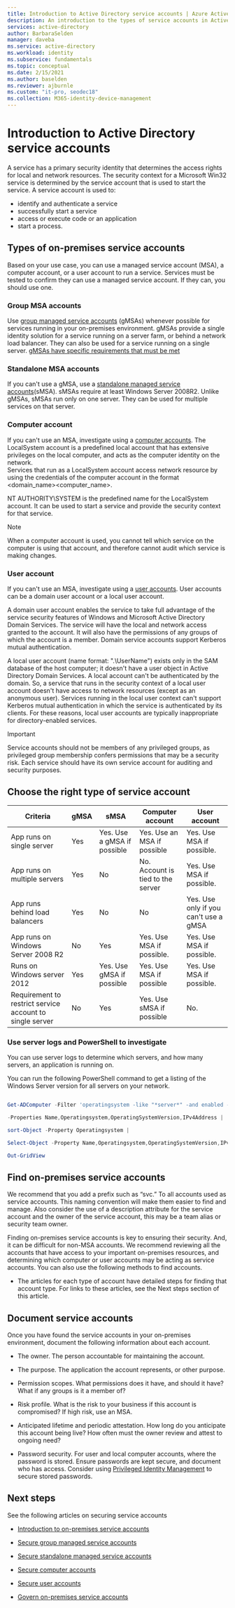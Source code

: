 ```yaml
---
title: Introduction to Active Directory service accounts | Azure Active Directory
description: An introduction to the types of service accounts in Active Directory, and how to secure them.
services: active-directory
author: BarbaraSelden
manager: daveba
ms.service: active-directory
ms.workload: identity
ms.subservice: fundamentals
ms.topic: conceptual
ms.date: 2/15/2021
ms.author: baselden
ms.reviewer: ajburnle
ms.custom: "it-pro, seodec18"
ms.collection: M365-identity-device-management
---
```


# Introduction to Active Directory service accounts

A service has a primary security identity that determines the access rights for local and network resources. The security context for a Microsoft Win32 service is determined by the service account that is used to start the service. A service account is used to:
* identify and authenticate a service
* successfully start a service
* access or execute code or an application
* start a process. 

## Types of on-premises service accounts

Based on your use case, you can use a managed service account (MSA), a computer account, or a user account to run a service. Services must be tested to confirm they can use a managed service account. If they can, you should use one.

### Group MSA accounts

Use [group managed service accounts](service-accounts-group-managed.md) (gMSAs) whenever possible for services running in your on-premises environment. gMSAs provide a single identity solution for a service running on a server farm, or behind a network load balancer. They can also be used for a service running on a single server. [gMSAs have specific requirements that must be met](/windows-server/security/group-managed-service-accounts/getting-started-with-group-managed-service-accounts)

### Standalone MSA accounts

If you can't use a gMSA, use a [standalone managed service accounts](service-accounts-standalone-managed.md)(sMSA). sMSAs require at least Windows Server 2008R2. Unlike gMSAs, sMSAs run only on one server. They can be used for multiple services on that server.

### Computer account

If you can't use an MSA, investigate using a [computer accounts](service-accounts-computer.md). The LocalSystem account is a predefined local account that has extensive privileges on the local computer, and acts as the computer identity on the network.   
‎Services that run as a LocalSystem account access network resource by using the credentials of the computer account in the format 
<domain_name>\<computer_name>.

NT AUTHORITY\SYSTEM is the predefined name for the LocalSystem account. It can be used to start a service and provide the security context for that service.

> [!NOTE]
> When a computer account is used, you cannot tell which service on the computer is using that account, and therefore cannot audit which service is making changes. 

### User account

If you can't use an MSA, investigate using a [user accounts](service-accounts-user-on-premises.md). User accounts can be a domain user account or a local user account.

A domain user account enables the service to take full advantage of the service security features of Windows and Microsoft Active Directory Domain Services. The service will have the local and network access granted to the account. It will also have the permissions of any groups of which the account is a member. Domain service accounts support Kerberos mutual authentication.

A local user account (name format: ".\UserName") exists only in the SAM database of the host computer; it doesn't have a user object in Active Directory Domain Services. A local account can't be authenticated by the domain. So, a service that runs in the security context of a local user account doesn't have access to network resources (except as an anonymous user). Services running in the local user context can't support Kerberos mutual authentication in which the service is authenticated by its clients. For these reasons, local user accounts are typically inappropriate for directory-enabled services.

> [!IMPORTANT]
> Service accounts should not be members of any privileged groups, as privileged group membership confers permissions that may be a security risk. Each service should have its own service account for auditing and security purposes.

## Choose the right type of service account


| Criteria| gMSA| sMSA| Computer account| User account |
| - | - | - | - | - |
| App runs on single server| Yes| Yes. Use a gMSA if possible| Yes. Use an MSA if possible| Yes. Use MSA if possible. |
| App runs on multiple servers| Yes| No| No. Account is tied to the server| Yes. Use MSA if possible. |
| App runs behind load balancers| Yes| No| No| Yes. Use only if you can't use a gMSA |
| App runs on Windows Server 2008 R2| No| Yes| Yes. Use MSA if possible.| Yes. Use MSA if possible. |
| Runs on Windows server 2012| Yes| Yes. Use gMSA if possible| Yes. Use MSA if possible| Yes. Use MSA if possible. |
| Requirement to restrict service account to single server| No| Yes| Yes. Use sMSA if possible| No. |


 

### Use server logs and PowerShell to investigate

You can use server logs to determine which servers, and how many servers, an application is running on.

You can run the following PowerShell command to get a listing of the Windows Server version for all servers on your network. 

```PowerShell

Get-ADComputer -Filter 'operatingsystem -like "*server*" -and enabled -eq "true"' `

-Properties Name,Operatingsystem,OperatingSystemVersion,IPv4Address |

sort-Object -Property Operatingsystem |

Select-Object -Property Name,Operatingsystem,OperatingSystemVersion,IPv4Address |

Out-GridView

```

## Find on-premises service accounts

We recommend that you add a prefix such as “svc.” To all accounts used as service accounts. This naming convention will make them easier to find and manage. Also consider the use of a description attribute for the service account and the owner of the service account, this may be a team alias or security team owner.

Finding on-premises service accounts is key to ensuring their security. And, it can be difficult for non-MSA accounts. We recommend reviewing all the accounts that have access to your important on-premises resources, and determining which computer or user accounts may be acting as service accounts. You can also use the following methods to find accounts.

* The articles for each type of account have detailed steps for finding that account type. For links to these articles, see the Next steps section of this article.

## Document service accounts

Once you have found the service accounts in your on-premises environment, document the following information about each account. 

* The owner. The person accountable for maintaining the account.

* The purpose. The application the account represents, or other purpose. 

* Permission scopes. What permissions does it have, and should it have? What if any groups is it a member of?

* Risk profile. What is the risk to your business if this account is compromised? If high risk, use an MSA.

* Anticipated lifetime and periodic attestation. How long do you anticipate this account being live? How often must the owner review and attest to ongoing need?

* Password security. For user and local computer accounts, where the password is stored. Ensure passwords are kept secure, and document who has access. Consider using [Privileged Identity Management](../privileged-identity-management/pim-configure.md) to secure stored passwords. 

  

## Next steps

See the following articles on securing service accounts

* [Introduction to on-premises service accounts](service-accounts-on-premises.md)

* [Secure group managed service accounts](service-accounts-group-managed.md)

* [Secure standalone managed service accounts](service-accounts-standalone-managed.md)

* [Secure computer accounts](service-accounts-computer.md)

* [Secure user accounts](service-accounts-user-on-premises.md)

* [Govern on-premises service accounts](service-accounts-govern-on-premises.md)

